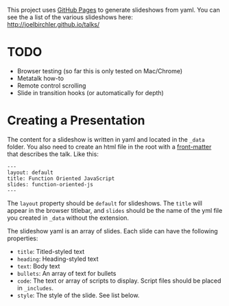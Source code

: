 This project uses [GitHub Pages](http://pages.github.com/) to generate slideshows from yaml. You can see the a list of the various slideshows here: http://joelbirchler.github.io/talks/


# TODO

* Browser testing (so far this is only tested on Mac/Chrome)
* Metatalk how-to
* Remote control scrolling
* Slide in transition hooks (or automatically for depth)


# Creating a Presentation

The content for a slideshow is written in yaml and located in the `_data` folder. You also need to create an html file in the root with a [front-matter](http://jekyllrb.com/docs/frontmatter/) that describes the talk. Like this:

	---
	layout: default
	title: Function Oriented JavaScript
	slides: function-oriented-js
	---

The `layout` property should be `default` for slideshows. The `title` will appear in the browser titlebar, and `slides` should be the name of the yml file you created in `_data` without the extension.

The slideshow yaml is an array of slides. Each slide can have the following properties:
	
* `title`: Titled-styled text
* `heading`: Heading-styled text
* `text`: Body text
* `bullets`: An array of text for bullets
* `code`: The text or array of scripts to display. Script files should be placed in `_includes`.
* `style`: The style of the slide. See list below.